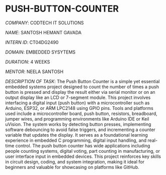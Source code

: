 # PUSH-BUTTON-COUNTER

*COMPANY*: CODTECH IT SOLUTIONS

*NAME*: SANTOSH HEMANT GAVADA

*INTERN ID*: CT04DG2490

*DOMAIN*: EMBEDDED SYSYTEMS

*DURATION*: 4 WEEKS

*MENTOR*: NEELA SANTOSH

*DESCRIPTION OF TASK*: The Push Button Counter is a simple yet essential embedded systems project designed to count the number of times a push button is pressed and display the result either via serial monitor or on an output display like an LCD or 7-segment module. This project involves interfacing a digital input (push button) with a microcontroller such as Arduino, ESP32, or ARM LPC2148 using GPIO pins. Tools and platforms used include a microcontroller board, push button, resistors, breadboard, jumper wires, and programming environments like Arduino IDE or Keil uVision. The system works by detecting button presses, implementing software debouncing to avoid false triggers, and incrementing a counter variable that updates the display. It serves as a foundational learning experience in embedded C programming, digital input handling, and real-time control. The push button counter has wide applications including people counting systems, digital voting, part counting in manufacturing, or user interface input in embedded devices. This project reinforces key skills in circuit design, coding, and system integration, making it ideal for beginners and valuable for showcasing on platforms like GitHub.



